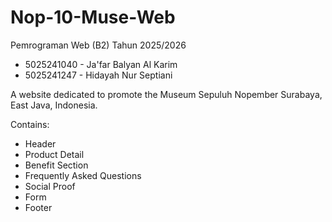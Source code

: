 # Nop-10-Muse-Web

Pemrograman Web (B2) Tahun 2025/2026
- 5025241040 - Ja'far Balyan Al Karim
- 5025241247 - Hidayah Nur Septiani

A website dedicated to promote the Museum Sepuluh Nopember Surabaya, East Java, Indonesia.

Contains:
- Header
- Product Detail
- Benefit Section
- Frequently Asked Questions
- Social Proof
- Form
- Footer